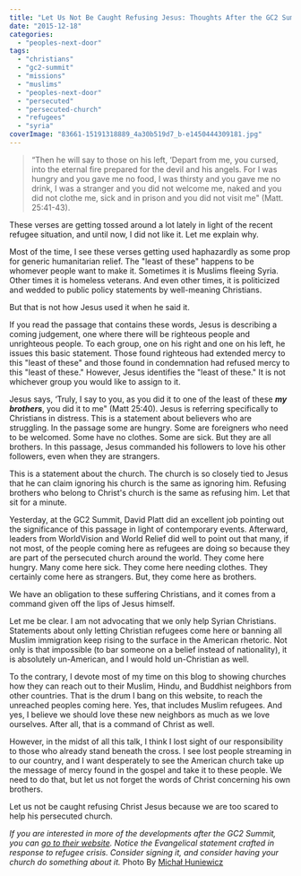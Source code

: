 ```yaml
---
title: "Let Us Not Be Caught Refusing Jesus: Thoughts After the GC2 Summit"
date: "2015-12-18"
categories: 
  - "peoples-next-door"
tags: 
  - "christians"
  - "gc2-summit"
  - "missions"
  - "muslims"
  - "peoples-next-door"
  - "persecuted"
  - "persecuted-church"
  - "refugees"
  - "syria"
coverImage: "83661-15191318889_4a30b519d7_b-e1450444309181.jpg"
---
```


> “Then he will say to those on his left, ‘Depart from me, you cursed, into the eternal fire prepared for the devil and his angels. For I was hungry and you gave me no food, I was thirsty and you gave me no drink, I was a stranger and you did not welcome me, naked and you did not clothe me, sick and in prison and you did not visit me" (Matt. 25:41-43).

These verses are getting tossed around a lot lately in light of the recent refugee situation, and until now, I did not like it. Let me explain why.

Most of the time, I see these verses getting used haphazardly as some prop for generic humanitarian relief. The "least of these" happens to be whomever people want to make it. Sometimes it is Muslims fleeing Syria. Other times it is homeless veterans. And even other times, it is politicized and wedded to public policy statements by well-meaning Christians.

But that is not how Jesus used it when he said it.

If you read the passage that contains these words, Jesus is describing a coming judgement, one where there will be righteous people and unrighteous people. To each group, one on his right and one on his left, he issues this basic statement. Those found righteous had extended mercy to this "least of these" and those found in condemnation had refused mercy to this "least of these." However, Jesus identifies the "least of these." It is not whichever group you would like to assign to it.

Jesus says, ‘Truly, I say to you, as you did it to one of the least of these _**my brothers**_, you did it to me" (Matt 25:40). Jesus is referring specifically to Christians in distress. This is a statement about believers who are struggling. In the passage some are hungry. Some are foreigners who need to be welcomed. Some have no clothes. Some are sick. But they are all brothers. In this passage, Jesus commanded his followers to love his other followers, even when they are strangers.

This is a statement about the church. The church is so closely tied to Jesus that he can claim ignoring his church is the same as ignoring him. Refusing brothers who belong to Christ's church is the same as refusing him. Let that sit for a minute.

Yesterday, at the GC2 Summit, David Platt did an excellent job pointing out the significance of this passage in light of contemporary events. Afterward, leaders from WorldVision and World Relief did well to point out that many, if not most, of the people coming here as refugees are doing so because they are part of the persecuted church around the world. They come here hungry. Many come here sick. They come here needing clothes. They certainly come here as strangers. But, they come here as brothers.

We have an obligation to these suffering Christians, and it comes from a command given off the lips of Jesus himself.

Let me be clear. I am not advocating that we only help Syrian Christians. Statements about only letting Christian refugees come here or banning all Muslim immigration keep rising to the surface in the American rhetoric. Not only is that impossible (to bar someone on a belief instead of nationality), it is absolutely un-American, and I would hold un-Christian as well.

To the contrary, I devote most of my time on this blog to showing churches how they can reach out to their Muslim, Hindu, and Buddhist neighbors from other countries. That is the drum I bang on this website, to reach the unreached peoples coming here. Yes, that includes Muslim refugees. And yes, I believe we should love these new neighbors as much as we love ourselves. After all, that is a command of Christ as well.

However, in the midst of all this talk, I think I lost sight of our responsibility to those who already stand beneath the cross. I see lost people streaming in to our country, and I want desperately to see the American church take up the message of mercy found in the gospel and take it to these people. We need to do that, but let us not forget the words of Christ concerning his own brothers.

Let us not be caught refusing Christ Jesus because we are too scared to help his persecuted church.

_If you are interested in more of the developments after the GC2 Summit, you can [go to their website](http://gc2summit.com). Notice the Evangelical statement crafted in response to refugee crisis. Consider signing it, and consider having your church do something about it._ Photo By [Michał Huniewicz](http://www.flickr.com/photos/91418149@N03/15191318889/)
